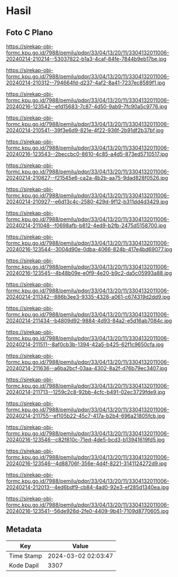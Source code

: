 # Hasil

## Foto C Plano

https://sirekap-obj-formc.kpu.go.id/7988/pemilu/pdpr/33/04/13/20/11/3304132011006-20240214-210214--53037822-b1a3-4caf-84fe-7844b9eb17be.jpg

https://sirekap-obj-formc.kpu.go.id/7988/pemilu/pdpr/33/04/13/20/11/3304132011006-20240214-210312--794664fd-d237-4af2-8a41-7237ec8589f1.jpg

https://sirekap-obj-formc.kpu.go.id/7988/pemilu/pdpr/33/04/13/20/11/3304132011006-20240216-123542--efd15683-7c87-4d50-9ab9-7fc90a5c9776.jpg

https://sirekap-obj-formc.kpu.go.id/7988/pemilu/pdpr/33/04/13/20/11/3304132011006-20240214-210541--39f3e6d9-821e-4f22-936f-2b91df2b37bf.jpg

https://sirekap-obj-formc.kpu.go.id/7988/pemilu/pdpr/33/04/13/20/11/3304132011006-20240216-123543--2beccbc0-8610-4c85-a4d5-873ed5710517.jpg

https://sirekap-obj-formc.kpu.go.id/7988/pemilu/pdpr/33/04/13/20/11/3304132011006-20240214-210827--f21545e6-ca2a-4b2b-aa75-9dad828f0526.jpg

https://sirekap-obj-formc.kpu.go.id/7988/pemilu/pdpr/33/04/13/20/11/3304132011006-20240214-210927--e6d13c4c-2580-429d-9f12-b311dd4d3429.jpg

https://sirekap-obj-formc.kpu.go.id/7988/pemilu/pdpr/33/04/13/20/11/3304132011006-20240214-211048--f0698afb-b812-4ed9-b2fb-2475d5158700.jpg

https://sirekap-obj-formc.kpu.go.id/7988/pemilu/pdpr/33/04/13/20/11/3304132011006-20240216-123544--3004d90e-0dba-4066-824b-417e4bd69077.jpg

https://sirekap-obj-formc.kpu.go.id/7988/pemilu/pdpr/33/04/13/20/11/3304132011006-20240216-123545--4b48b09e-e0f9-4e20-b9c2-da5c05993a88.jpg

https://sirekap-obj-formc.kpu.go.id/7988/pemilu/pdpr/33/04/13/20/11/3304132011006-20240214-211342--886b3ee3-9335-4328-a061-c674319d2dd9.jpg

https://sirekap-obj-formc.kpu.go.id/7988/pemilu/pdpr/33/04/13/20/11/3304132011006-20240214-211434--b4809d92-9884-4d93-84a2-e5d16ab7084c.jpg

https://sirekap-obj-formc.kpu.go.id/7988/pemilu/pdpr/33/04/13/20/11/3304132011006-20240214-211511--8af0cb3b-1394-42a5-b425-62f1c9650cfa.jpg

https://sirekap-obj-formc.kpu.go.id/7988/pemilu/pdpr/33/04/13/20/11/3304132011006-20240214-211636--a6ba2bcf-03aa-4302-8a2f-d76b79ec3407.jpg

https://sirekap-obj-formc.kpu.go.id/7988/pemilu/pdpr/33/04/13/20/11/3304132011006-20240214-211713--1259c2c8-92bb-4cfc-b491-02ec3729fde9.jpg

https://sirekap-obj-formc.kpu.go.id/7988/pemilu/pdpr/33/04/13/20/11/3304132011006-20240214-211755--ef105b22-45c7-417a-b2b4-696a21805fcb.jpg

https://sirekap-obj-formc.kpu.go.id/7988/pemilu/pdpr/33/04/13/20/11/3304132011006-20240216-123546--c82f810c-71ed-4de5-bcd3-b13941619fd5.jpg

https://sirekap-obj-formc.kpu.go.id/7988/pemilu/pdpr/33/04/13/20/11/3304132011006-20240216-123546--4d88706f-356e-4d4f-8221-3141124272d9.jpg

https://sirekap-obj-formc.kpu.go.id/7988/pemilu/pdpr/33/04/13/20/11/3304132011006-20240214-212013--4ed6bdf9-cb84-4ad0-92e3-ef285d1340ea.jpg

https://sirekap-obj-formc.kpu.go.id/7988/pemilu/pdpr/33/04/13/20/11/3304132011006-20240216-123541--56de926d-2fe0-4409-9b41-7109d8770605.jpg


## Metadata

| Key        | Value               |
| ---------- | ------------------- |
| Time Stamp | 2024-03-02 02:03:47 |
| Kode Dapil | 3307                |



